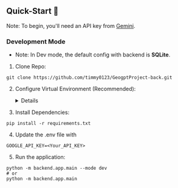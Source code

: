 ## Quick-Start 🚀

Note: To begin, you'll need an API key from [Gemini](https://ai.google.dev/gemini-api/docs/api-key?hl=zh-tw).

### Development Mode

- Note: In Dev mode, the default config with backend is **SQLite**.

1. Clone Repo:

```
git clone https://github.com/timmy0123/GeogptProject-back.git
```

2.  Configure Virtual Environment (Recommended):
    <details>
      
       * Create Virtual Environment
       
         ```
         # macOS/Linux
         # You may need to run `sudo apt-get install python3-venv` first on Debian-based OSs
         python3 -m venv .venv
         
         # Windows
         # You can also use `py -3 -m venv .venv`
         python -m venv .venv
         ```

    - Activate the virtual environment:
      ``` # macOS/Linux
      source .venv/bin/activate
           # Windows
           .venv\Scripts\activate
           ```
      </details>


3.  Install Dependencies:

```
pip install -r requirements.txt
```

4. Update the .env file with

```
GOOGLE_API_KEY=<Your_API_KEY>
```

5. Run the application:

```
python -m backend.app.main --mode dev
# or
python -m backend.app.main
```
